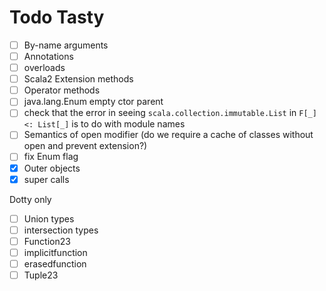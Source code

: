 # Todo Tasty

- [ ] By-name arguments
- [ ] Annotations
- [ ] overloads
- [ ] Scala2 Extension methods
- [ ] Operator methods
- [ ] java.lang.Enum empty ctor parent
- [ ] check that the error in seeing `scala.collection.immutable.List` in `F[_] <: List[_]` is to do with module names
- [ ] Semantics of open modifier (do we require a cache of classes without open and prevent extension?)
- [ ] fix Enum flag
- [x] Outer objects
- [x] super calls

Dotty only

- [ ] Union types
- [ ] intersection types
- [ ] Function23
- [ ] implicitfunction
- [ ] erasedfunction
- [ ] Tuple23
